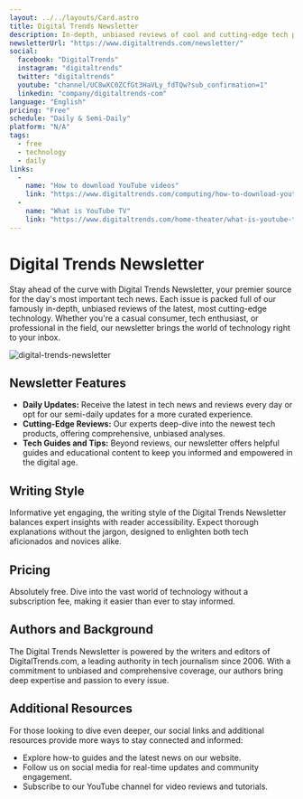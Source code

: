 ```yaml
---
layout: ../../layouts/Card.astro
title: Digital Trends Newsletter
description: In-depth, unbiased reviews of cool and cutting-edge tech products.
newsletterUrl: "https://www.digitaltrends.com/newsletter/"
social:
  facebook: "DigitalTrends"
  instagram: "digitaltrends"
  twitter: "digitaltrends"
  youtube: "channel/UC8wXC0ZCfGt3HaVLy_fdTQw?sub_confirmation=1"
  linkedin: "company/digitaltrends-com"
language: "English"
pricing: "Free"
schedule: "Daily & Semi-Daily"
platform: "N/A" 
tags:
  - free
  - technology
  - daily
links:
  -
    name: "How to download YouTube videos"
    link: "https://www.digitaltrends.com/computing/how-to-download-youtube-videos/"
  -
    name: "What is YouTube TV"
    link: "https://www.digitaltrends.com/home-theater/what-is-youtube-tv/"
---
```


# Digital Trends Newsletter
Stay ahead of the curve with Digital Trends Newsletter, your premier source for the day's most important tech news. Each issue is packed full of our famously in-depth, unbiased reviews of the latest, most cutting-edge technology. Whether you're a casual consumer, tech enthusiast, or professional in the field, our newsletter brings the world of technology right to your inbox.

![digital-trends-newsletter](images/newsletters/digital-trends.webp)

## Newsletter Features
- **Daily Updates:** Receive the latest in tech news and reviews every day or opt for our semi-daily updates for a more curated experience.
- **Cutting-Edge Reviews:** Our experts deep-dive into the newest tech products, offering comprehensive, unbiased analyses.
- **Tech Guides and Tips:** Beyond reviews, our newsletter offers helpful guides and educational content to keep you informed and empowered in the digital age.

## Writing Style
Informative yet engaging, the writing style of the Digital Trends Newsletter balances expert insights with reader accessibility. Expect thorough explanations without the jargon, designed to enlighten both tech aficionados and novices alike.

## Pricing
Absolutely free. Dive into the vast world of technology without a subscription fee, making it easier than ever to stay informed.

## Authors and Background
The Digital Trends Newsletter is powered by the writers and editors of DigitalTrends.com, a leading authority in tech journalism since 2006. With a commitment to unbiased and comprehensive coverage, our authors bring deep expertise and passion to every issue.

## Additional Resources
For those looking to dive even deeper, our social links and additional resources provide more ways to stay connected and informed:
- Explore how-to guides and the latest news on our website.
- Follow us on social media for real-time updates and community engagement.
- Subscribe to our YouTube channel for video reviews and tutorials.